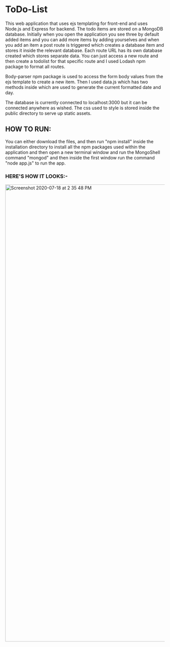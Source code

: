 # ToDo-List

This web application that uses ejs templating for front-end and uses Node.js and Express for backend. The todo items are stored on a MongoDB database. Initially when you open the application you see three by default added items and you can add more items by adding yourselves and when you add an item a post route is triggered which creates a database item and stores it inside the relevant database. Each route URL has its own database created which stores separate data. You can just access a new route and then create a todolist for that specific route and I used Lodash npm package to format all routes.

Body-parser npm package is used to access the form body values from the ejs template to create a new item. Then I used data.js which has two methods inside which are used to generate the current formatted date and day.

The database is currently connected to localhost:3000 but it can be connected anywhere as wished. The css used to style is stored inside the public directory to serve up static assets.

## HOW TO RUN: 
You can either download the files, and then run "npm install" inside the installation directory to install all the npm packages used within the application and then open a new terminal window and run the MongoShell command "mongod" and then inside the first window run the command "node app.js" to run the app. 

### HERE'S HOW IT LOOKS:- 
<img width="1440" alt="Screenshot 2020-07-18 at 2 35 48 PM" src="https://user-images.githubusercontent.com/65245684/87850160-b8c59080-c90b-11ea-945d-3f913929fdc0.png">



